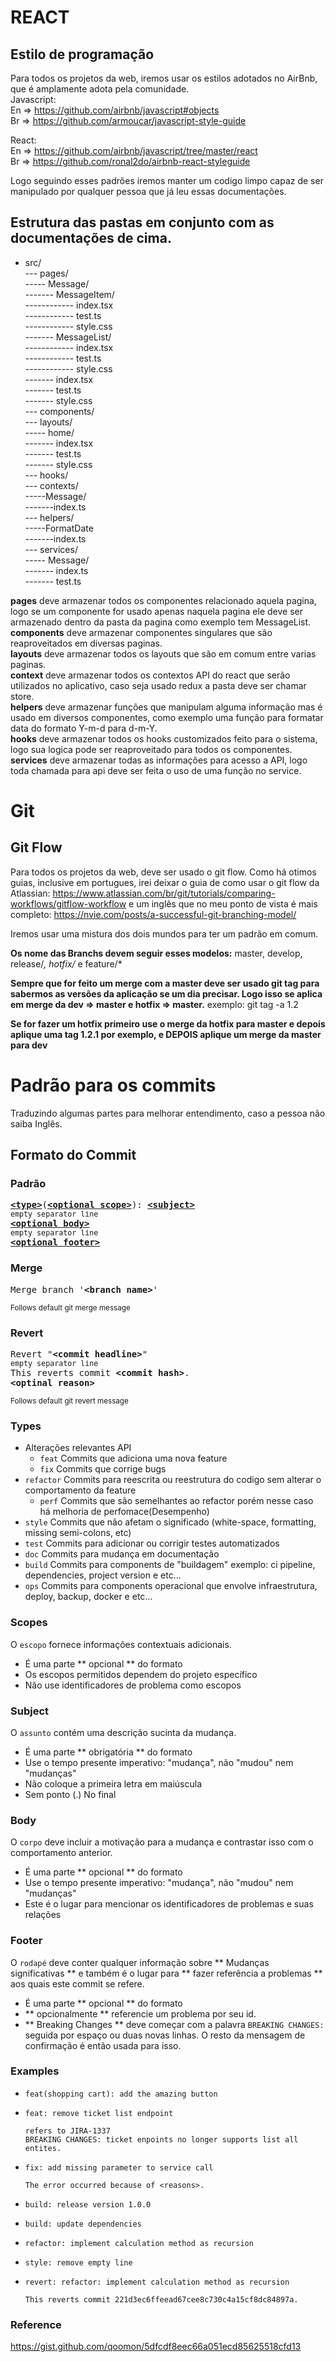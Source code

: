 # REACT  
## Estilo de programação  

Para todos os projetos da web, iremos usar os estilos adotados no AirBnb, que é amplamente adota pela comunidade.  
Javascript:  
En => https://github.com/airbnb/javascript#objects  
Br => https://github.com/armoucar/javascript-style-guide  

React:  
En => https://github.com/airbnb/javascript/tree/master/react  
Br => https://github.com/ronal2do/airbnb-react-styleguide    
  
Logo seguindo esses padrões iremos manter um codigo limpo capaz de ser manipulado por qualquer pessoa que já leu essas documentações.  

## Estrutura das pastas em conjunto com as documentações de cima.

- src/  
--- pages/  
----- Message/  
------- MessageItem/  
------------ index.tsx  
------------ test.ts  
------------ style.css  
------- MessageList/  
------------ index.tsx  
------------ test.ts  
------------ style.css  
------- index.tsx  
------- test.ts  
------- style.css  
--- components/  
--- layouts/  
----- home/  
------- index.tsx  
------- test.ts  
------- style.css  
--- hooks/  
--- contexts/  
-----Message/  
-------index.ts  
--- helpers/  
-----FormatDate  
-------index.ts  
--- services/  
----- Message/   
------- index.ts    
------- test.ts  

<b>pages</b> deve armazenar todos os componentes relacionado aquela pagina, logo se um componente for usado apenas naquela pagina ele deve ser armazenado dentro da pasta da pagina como exemplo tem MessageList.  
<b>components</b> deve armazenar componentes singulares que são reaproveitados em diversas paginas.  
<b>layouts</b> deve armazenar todos os layouts que são em comum entre varias paginas.   
<b>context</b> deve armazenar todos os contextos API do react que serão utilizados no aplicativo, caso seja usado redux a pasta deve ser chamar store.  
<b>helpers</b> deve armazenar funções que manipulam alguma informação mas é usado em diversos componentes, como exemplo uma função para formatar data do formato Y-m-d para d-m-Y.  
<b>hooks</b> deve armazenar todos os hooks customizados feito para o sistema, logo sua logica pode ser reaproveitado para todos os componentes.    
<b>services</b> deve armazenar todas as informações para acesso a API, logo toda chamada para api deve ser feita o uso de uma função no service.  

# Git  
## Git Flow

Para todos os projetos da web, deve ser usado o git flow.
Como há otimos guias, inclusive em portugues, irei deixar o guia de como usar o git flow da Atlassian:
https://www.atlassian.com/br/git/tutorials/comparing-workflows/gitflow-workflow e um inglês que no meu ponto de vista é mais completo:
https://nvie.com/posts/a-successful-git-branching-model/

Iremos usar uma mistura dos dois mundos para ter um padrão em comum.

<b>Os nome das Branchs devem seguir esses modelos:</b>
master, develop, release/*, hotfix/* e feature/*

<b>Sempre que for feito um merge com a master deve ser usado git tag para sabermos as versões da aplicação se um dia precisar.
Logo isso se aplica em merge da dev => master e hotfix => master.</b>
exemplo: git tag -a 1.2

<b> Se for fazer um hotfix primeiro use o merge da hotfix para master e depois aplique uma tag 1.2.1 por exemplo, e DEPOIS aplique um merge da master para dev </b>

# Padrão para os commits

Traduzindo algumas partes para melhorar entendimento, caso a pessoa não saiba Inglês.

## Formato do Commit

### Padrão
<pre>
<b><a href="#types">&lt;type&gt;</a></b></font>(<b><a href="#scopes">&lt;optional scope&gt;</a></b>): <b><a href="#subject">&lt;subject&gt;</a></b>
<sub>empty separator line</sub>
<b><a href="#body">&lt;optional body&gt;</a></b>
<sub>empty separator line</sub>
<b><a href="#footer">&lt;optional footer&gt;</a></b>
</pre>

### Merge
<pre>
Merge branch '<b>&lt;branch name&gt;</b>'
</pre>
<sup>Follows default git merge message</sup>

### Revert
<pre>
Revert "<b>&lt;commit headline&gt;</b>"
<sub>empty separator line</sub>
This reverts commit <b>&lt;commit hash&gt;</b>.
<b>&lt;optinal reason&gt;</b>
</pre>
<sup>Follows default git revert message</sup>

### Types
* Alterações relevantes API
    * `feat` Commits que adiciona uma nova feature
    * `fix` Commits que corrige bugs
* `refactor` Commits para reescrita ou reestrutura do codigo sem alterar o comportamento da feature
    * `perf` Commits que são semelhantes ao refactor porém nesse caso há melhoria de perfomace(Desempenho)
* `style` Commits que não afetam o significado (white-space, formatting, missing semi-colons, etc)
* `test` Commits para adicionar ou corrigir testes automatizados
* `doc` Commits para mudança em documentação
* `build` Commits para components de "buildagem" exemplo: ci pipeline, dependencies, project version e etc...
* `ops` Commits para components operacional que envolve infraestrutura, deploy, backup, docker e etc...

### Scopes
O `escopo` fornece informações contextuais adicionais.
* É uma parte ** opcional ** do formato
* Os escopos permitidos dependem do projeto específico
* Não use identificadores de problema como escopos

### Subject
O `assunto` contém uma descrição sucinta da mudança.
* É uma parte ** obrigatória ** do formato
* Use o tempo presente imperativo: "mudança", não "mudou" nem "mudanças"
* Não coloque a primeira letra em maiúscula
* Sem ponto (.) No final

### Body
O `corpo` deve incluir a motivação para a mudança e contrastar isso com o comportamento anterior.
* É uma parte ** opcional ** do formato
* Use o tempo presente imperativo: "mudança", não "mudou" nem "mudanças"
* Este é o lugar para mencionar os identificadores de problemas e suas relações

### Footer
O `rodapé` deve conter qualquer informação sobre ** Mudanças significativas ** e também é o lugar para ** fazer referência a problemas ** aos quais este commit se refere.
* É uma parte ** opcional ** do formato
* ** opcionalmente ** referencie um problema por seu id.
* ** Breaking Changes ** deve começar com a palavra `BREAKING CHANGES:` seguida por espaço ou duas novas linhas. O resto da mensagem de confirmação é então usada para isso.

### Examples
* ```
  feat(shopping cart): add the amazing button
  ```
* ```
  feat: remove ticket list endpoint
  
  refers to JIRA-1337
  BREAKING CHANGES: ticket enpoints no longer supports list all entites.
  ```
* ```
  fix: add missing parameter to service call
  
  The error occurred because of <reasons>.
  ```
* ```
  build: release version 1.0.0
  ```
* ```
  build: update dependencies
  ```
* ```
  refactor: implement calculation method as recursion
  ```
* ```
  style: remove empty line
  ```
* ```
  revert: refactor: implement calculation method as recursion
  
  This reverts commit 221d3ec6ffeead67cee8c730c4a15cf8dc84897a.
  ```

### Reference
https://gist.github.com/qoomon/5dfcdf8eec66a051ecd85625518cfd13
